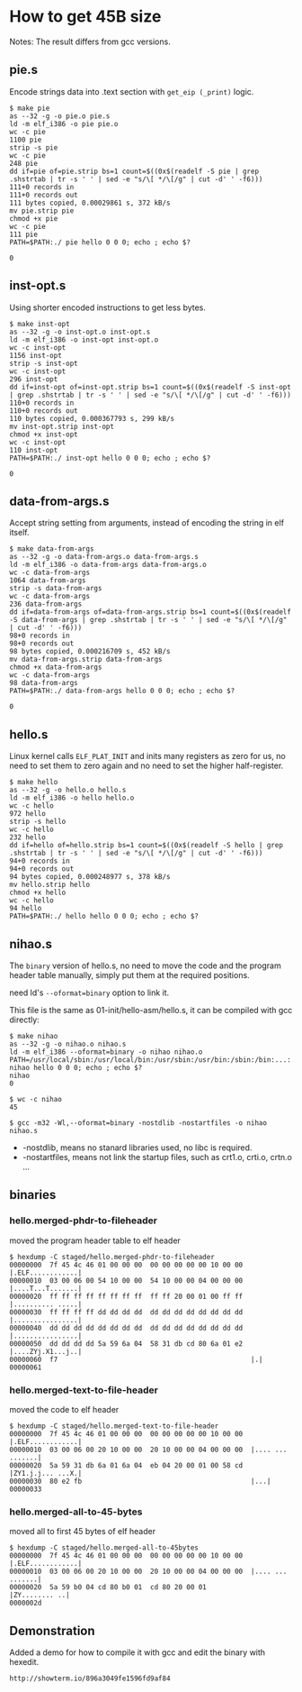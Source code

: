
# How to get 45B size

Notes: The result differs from gcc versions.

## pie.s

Encode strings data into .text section with `get_eip (_print)` logic.

    $ make pie
    as --32 -g -o pie.o pie.s
    ld -m elf_i386 -o pie pie.o
    wc -c pie
    1100 pie
    strip -s pie
    wc -c pie
    248 pie
    dd if=pie of=pie.strip bs=1 count=$((0x$(readelf -S pie | grep .shstrtab | tr -s ' ' | sed -e "s/\[ */\[/g" | cut -d' ' -f6)))
    111+0 records in
    111+0 records out
    111 bytes copied, 0.00029861 s, 372 kB/s
    mv pie.strip pie
    chmod +x pie
    wc -c pie
    111 pie
    PATH=$PATH:./ pie hello 0 0 0; echo ; echo $?

    0

## inst-opt.s

Using shorter encoded instructions to get less bytes.

    $ make inst-opt
    as --32 -g -o inst-opt.o inst-opt.s
    ld -m elf_i386 -o inst-opt inst-opt.o
    wc -c inst-opt
    1156 inst-opt
    strip -s inst-opt
    wc -c inst-opt
    296 inst-opt
    dd if=inst-opt of=inst-opt.strip bs=1 count=$((0x$(readelf -S inst-opt | grep .shstrtab | tr -s ' ' | sed -e "s/\[ */\[/g" | cut -d' ' -f6)))
    110+0 records in
    110+0 records out
    110 bytes copied, 0.000367793 s, 299 kB/s
    mv inst-opt.strip inst-opt
    chmod +x inst-opt
    wc -c inst-opt
    110 inst-opt
    PATH=$PATH:./ inst-opt hello 0 0 0; echo ; echo $?
 
    0


## data-from-args.s

Accept string setting from arguments, instead of encoding the string in elf itself.

    $ make data-from-args
    as --32 -g -o data-from-args.o data-from-args.s
    ld -m elf_i386 -o data-from-args data-from-args.o
    wc -c data-from-args
    1064 data-from-args
    strip -s data-from-args
    wc -c data-from-args
    236 data-from-args
    dd if=data-from-args of=data-from-args.strip bs=1 count=$((0x$(readelf -S data-from-args | grep .shstrtab | tr -s ' ' | sed -e "s/\[ */\[/g" | cut -d' ' -f6)))
    98+0 records in
    98+0 records out
    98 bytes copied, 0.000216709 s, 452 kB/s
    mv data-from-args.strip data-from-args
    chmod +x data-from-args
    wc -c data-from-args
    98 data-from-args
    PATH=$PATH:./ data-from-args hello 0 0 0; echo ; echo $?

    0

## hello.s

Linux kernel calls `ELF_PLAT_INIT` and inits many registers as zero for us, no
need to set them to zero again and no need to set the higher half-register.

    $ make hello
    as --32 -g -o hello.o hello.s
    ld -m elf_i386 -o hello hello.o
    wc -c hello
    972 hello
    strip -s hello
    wc -c hello
    232 hello
    dd if=hello of=hello.strip bs=1 count=$((0x$(readelf -S hello | grep .shstrtab | tr -s ' ' | sed -e "s/\[ */\[/g" | cut -d' ' -f6)))
    94+0 records in
    94+0 records out
    94 bytes copied, 0.000248977 s, 378 kB/s
    mv hello.strip hello
    chmod +x hello
    wc -c hello
    94 hello
    PATH=$PATH:./ hello hello 0 0 0; echo ; echo $?

     

## nihao.s

The `binary` version of hello.s, no need to move the code and the program header
table manually, simply put them at the required positions.

need ld's `--oformat=binary` option to link it.

This file is the same as 01-init/hello-asm/hello.s, it can be compiled with gcc directly:

    $ make nihao
    as --32 -g -o nihao.o nihao.s
    ld -m elf_i386 --oformat=binary -o nihao nihao.o
    PATH=/usr/local/sbin:/usr/local/bin:/usr/sbin:/usr/bin:/sbin:/bin:...:./ nihao hello 0 0 0; echo ; echo $?
    nihao
    0

    $ wc -c nihao
    45

    $ gcc -m32 -Wl,--oformat=binary -nostdlib -nostartfiles -o nihao nihao.s

* -nostdlib, means no stanard libraries used, no libc is required.
* -nostartfiles, means not link the startup files, such as crt1.o, crti.o, crtn.o ...

## binaries

### hello.merged-phdr-to-fileheader

moved the program header table to elf header

    $ hexdump -C staged/hello.merged-phdr-to-fileheader
    00000000  7f 45 4c 46 01 00 00 00  00 00 00 00 00 10 00 00  |.ELF............|
    00000010  03 00 06 00 54 10 00 00  54 10 00 00 04 00 00 00  |....T...T.......|
    00000020  ff ff ff ff ff ff ff ff  ff ff 20 00 01 00 ff ff  |.......... .....|
    00000030  ff ff ff ff dd dd dd dd  dd dd dd dd dd dd dd dd  |................|
    00000040  dd dd dd dd dd dd dd dd  dd dd dd dd dd dd dd dd  |................|
    00000050  dd dd dd dd 5a 59 6a 04  58 31 db cd 80 6a 01 e2  |....ZYj.X1...j..|
    00000060  f7                                                |.|
    00000061

### hello.merged-text-to-file-header

moved the code to elf header

    $ hexdump -C staged/hello.merged-text-to-file-header
    00000000  7f 45 4c 46 01 00 00 00  00 00 00 00 00 10 00 00  |.ELF............|
    00000010  03 00 06 00 20 10 00 00  20 10 00 00 04 00 00 00  |.... ... .......|
    00000020  5a 59 31 db 6a 01 6a 04  eb 04 20 00 01 00 58 cd  |ZY1.j.j... ...X.|
    00000030  80 e2 fb                                          |...|
    00000033


### hello.merged-all-to-45-bytes

moved all to first 45 bytes of elf header

    $ hexdump -C staged/hello.merged-all-to-45bytes
    00000000  7f 45 4c 46 01 00 00 00  00 00 00 00 00 10 00 00  |.ELF............|
    00000010  03 00 06 00 20 10 00 00  20 10 00 00 04 00 00 00  |.... ... .......|
    00000020  5a 59 b0 04 cd 80 b0 01  cd 80 20 00 01           |ZY........ ..|
    0000002d

## Demonstration

Added a demo for how to compile it with gcc and edit the binary with hexedit.

    http://showterm.io/896a3049fe1596fd9af84
